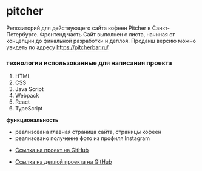 # pitcher

Репозиторий для действующего сайта кофеен Pitcher в Санкт-Петербурге.
Фронтенд часть
Сайт выполнен с листа, начиная от концепции до финальной разработки и деплоя.
Продакш версию можно увидеть по адресу https://pitcherbar.ru/

### технологии использованные для написания проекта

1. HTML
2. CSS
3. Java Script
4. Webpack
5. React
6. TypeScript

**функциональность**

- реализована главная страница сайта, страницы кофеен
- реализовано получение фото из профиля Instagram

* [Ссылка на проект на GitHub](https://github.com/AndreyZhukovSPb/pitcher)

* [Ссылка на деплой проекта на GitHub](https://andreyzhukovspb.github.io/pitcher)

